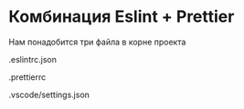 <sections>
<h1>Комбинация Eslint + Prettier</h1>
<p>Нам понадобится три файла в корне проекта</p>
<p>.eslintrc.json</p>
<p>.prettierrc</p>
<p>.vscode/settings.json</p>
</sections>
